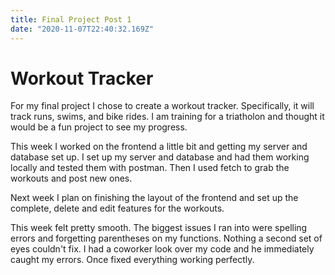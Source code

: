 ```yaml
---
title: Final Project Post 1
date: "2020-11-07T22:40:32.169Z"
---
```


<h1>Workout Tracker</h1>

For my final project I chose to create a workout tracker. Specifically, it will track runs, swims, and bike rides. I am training for a triatholon and thought it would be a fun project to see my progress.

This week I worked on the frontend a little bit and getting my server and database set up. I set up my server and database and had them working locally and tested them with postman. Then I used fetch to grab the workouts and post new ones. 

Next week I plan on finishing the layout of the frontend and set up the complete, delete and edit features for the workouts. 

This week felt pretty smooth. The biggest issues I ran into were spelling errors and forgetting parentheses on my functions. Nothing a second set of eyes couldn't fix. I had a coworker look over my code and he immediately caught my errors. Once fixed everything working perfectly. 




